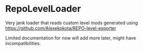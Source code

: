 # RepoLevelLoader
Very jank loader that reads custom level mods generated using https://github.com/Alexekokota/REPO-level-exporter

Limited documentation for now will add more later, might have incompatibilities.